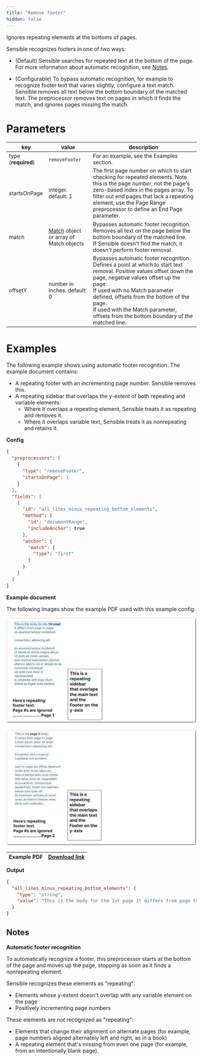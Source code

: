 ```yaml
---
title: "Remove footer"
hidden: false
---
```


Ignores repeating elements at the bottoms of pages.

Sensible recognizes footers in one of two ways:

- (Default)  Sensible searches for repeated text at the bottom of the page. For more information about automatic recognition, see [Notes](doc:remove-footer#notes). 

- (Configurable) To bypass automatic recognition, for example to recognize footer text that varies slightly, configure a text match. Sensible removes all text below the bottom boundary of the matched text. The preprocessor removes text on pages in which it finds the match, and ignores pages missing the match. 



Parameters
====

| key            | value   | description                                                      |
| -------------- | ------ | ------------------------------------------------------------ |
| type (**required**) | `removeFooter` | For an example, see the Examples section. |
| startsOnPage | integer. default: 1 | The first page number on which to start checking for repeated elements. Note this is the page *number*, not the page's zero-based index in the pages array. To filter out end pages that lack a repeating element, use the Page Range preprocessor to define an End Page parameter. |
| match | [Match](doc:match) object or array of Match objects | Bypasses automatic footer recognition.<br/>Removes all text on the page below the bottom boundary of the matched line.<br>If Sensible doesn't find the match, it doesn't perform footer removal. |
| offsetY | number in inches. default: 0 | Bypasses automatic footer recognition.<br/>Defines a point at which to start text removal. Positive values offset down the page, negative values offset up the page.<br/>If used with no Match parameter defined, offsets from the bottom of the page.<br>If used with the Match parameter, offsets from the bottom boundary of the matched line. <br/> |

Examples
====

The following example shows using automatic footer recognition. The example document contains:

- A repeating footer with an incrementing page number. Sensible removes this.
- A repeating sidebar that overlaps the y-extent of both repeating and variable elements: 
  - Where it overlaps a repeating element, Sensible treats it as repeating and removes it.
  - Where it overlaps variable text, Sensible treats it as nonrepeating and retains it.

**Config**

```json
{
  "preprocessors": [
    {
      "type": "removeFooter",
      "startsOnPage": 1
    }
  ],
  "fields": [
    {
      "id": "all_lines_minus_repeating_bottom_elements",
      "method": {
        "id": "documentRange",
        "includeAnchor": true
      },
      "anchor": {
        "match": {
          "type": "first"
        }
      }
    }
  ]
}
```

**Example document**

The following images show the example PDF used with this example config:

![Click to enlarge](https://raw.githubusercontent.com/sensible-hq/sensible-docs/main/readme-sync/assets/v0/images/final/remove_footer_1.png)

![Click to enlarge](https://raw.githubusercontent.com/sensible-hq/sensible-docs/main/readme-sync/assets/v0/images/final/remove_footer_2.png)


| Example PDF | [Download link](https://raw.githubusercontent.com/sensible-hq/sensible-docs/main/readme-sync/assets/v0/pdfs/remove_footer.pdf) |
| ------------------------------------------ | ------------------------------------------------------------ |

**Output**

```json
{
  "all_lines_minus_repeating_bottom_elements": {
    "type": "string",
    "value": "This is the body for the 1st page It differs from page to page. . do eiusmod tempor incididunt consectetur adipiscing elit do eiusmod tempor incididunt ut labore et dolore magna aliqua. Ut enim ad minim veniam, quis nostrud exercitation ullamco ullamco laboris nisi ut aliquip ex ea commodo consequat uis aute irure dolor in This is a reprehenderit repeating in voluptate velit esse cillum sidebar dolore eu fugiat nulla pariatur. This is the page 2 body. It varies from page to page. Lorem ipsum dolor sit amet. consectetur adipiscing elit. Excepteur sint occaecat cupidatat non proident. sunt in culpa qui officia deserunt mollit anim id est laborum. Sed ut perspiciatis unde omnis iste natus error sit voluptatem Accusantium. doloremque laudantium, totam rem aperiam, eaque ipsa quae ab This is a llo inventore veritatis et quasi repeating quasi architecto beatae vitae. dicta sunt explicabo. sidebar"
  }
}
```

Notes
---

**Automatic footer recognition**

To automatically recognize a footer, this preprocessor starts at the bottom of the page and moves up the page, stopping as soon as it finds a nonrepeating element. 

Sensible recognizes these elements as "repeating":

- Elements whose y-extent doesn't overlap with any variable element on the page
- Positively incrementing page numbers

These elements are *not* recognized as "repeating": 

- Elements that change their alignment on alternate pages (for example, page numbers aligned alternately left and right, as in a book)
- A repeating element that's missing from even one page (for example, from an intentionally blank page). 
